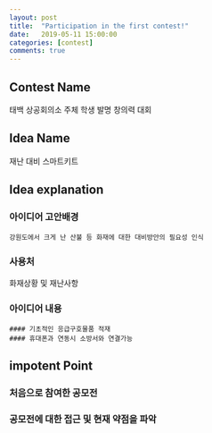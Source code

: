 ```yaml
---
layout: post
title:  "Participation in the first contest!"
date:   2019-05-11 15:00:00
categories: [contest]
comments: true
---
```

## Contest Name
태백 상공회의소 주체 학생 발명 창의력 대회

## Idea Name
재난 대비 스마트키트

## Idea explanation
### 아이디어 고안배경
	강원도에서 크게 난 산불 등 화재에 대한 대비방안의 필요성 인식
	
### 사용처
화재상황 및 재난사항

### 아이디어 내용
	#### 기초적인 응급구호물품 적재
	#### 휴대폰과 연동시 소방서와 연결가능

## impotent Point
### 처음으로 참여한 공모전 
### 공모전에 대한 접근 및 현재 약점을 파악